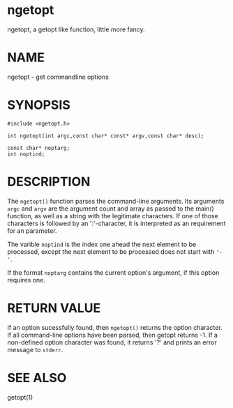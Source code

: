 # ngetopt
ngetopt, a getopt like function, little more fancy.

# NAME
ngetopt - get commandline options

# SYNOPSIS

```
#include <ngetopt.h>

int ngetopt(int argc,const char* const* argv,const char* desc);

const char* noptarg;
int noptind;

```

# DESCRIPTION

The `ngetopt()` function parses the command-line arguments. Its arguments
`argc` and `argv` are the argument count and array as passed to the main()
function, as well as a string with the legitimate characters. If one of those
characters is followed by an ':'-character, it is interpreted as an
requirement for an parameter.

The varible `noptind` is the index one ahead the next element to be processed,
except the next element to be processed does not start with `'-'`.

If the format `noptarg` contains the current option's argument, if this option
requires one.


# RETURN VALUE

If an option sucessfully found, then `ngetopt()` returns the option character.
If all command-line options have been parsed, then getopt returns -1. If a
non-defined option character was found, it returns '?' and prints an error
message to `stderr`.

# SEE ALSO

getopt(1)
